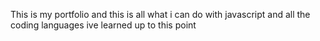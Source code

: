 This is my portfolio and this is all what i can do with javascript and all the coding languages ive learned up to this point
